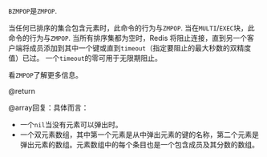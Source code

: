 `BZMPOP`是`ZMPOP`.

当任何已排序的集合包含元素时，此命令的行为与`ZMPOP`.
当在`MULTI`/`EXEC`块，此命令的行为与`ZMPOP`.
当所有排序集都为空时，Redis 将阻止连接，直到另一个客户端将成员添加到其中一个键或直到`timeout`（指定要阻止的最大秒数的双精度值）已过。
一个`timeout`的零可用于无限期阻止。

看`ZMPOP`了解更多信息。

@return

@array回复：具体而言：

*   一个`nil`当没有元素可以弹出时。
*   一个双元素数组，其中第一个元素是从中弹出元素的键的名称，第二个元素是弹出元素的数组。元素数组中的每个条目也是一个包含成员及其分数的数组。
